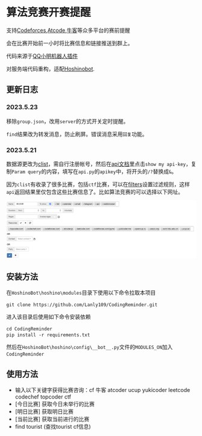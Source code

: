 # 算法竞赛开赛提醒

支持[Codeforces](https://codeforces.com/),[Atcode](https://atcoder.jp),[牛客](https://ac.nowcoder.com/acm/home)等众多平台的赛前提醒

会在比赛开始前一小时将比赛信息和链接推送到群上。

代码来源于[QQ小明机器人插件](https://github.com/bobby285271/xiaoming-bot)

对服务端代码重构，适配[Hoshinobot](https://github.com/Ice-Cirno/HoshinoBot).

## 更新日志

### 2023.5.23

移除`group.json`，改用`server`的方式开关定时提醒。

`find`结果改为转发消息，防止刷屏。错误消息采用`回复`功能。

### 2023.5.21

数据源更改为[clist](https://clist.by)，需自行注册帐号，然后在[api文档](https://clist.by/api/v3/doc/)里点击`show my api-key`，复制`Param query`的内容，填写在`api.py`的`apikey`中，将开头的`/?`替换成`&`。

因为`clist`有收录了很多比赛，包括`ctf`比赛，可以在[filters](https://clist.by/settings/filters/)设置过滤规则，这样`api`返回结果里仅包含这些比赛信息了。比如算法竞赛的可以选择以下网址。

![algorithm_contest](README-img/algorithm_contest.png)

## 安装方法

在```HoshinoBot\hoshino\modules```目录下使用以下命令拉取本项目

```
git clone https://github.com/Lanly109/CodingReminder.git
```

进入该目录后使用如下命令安装依赖

```
cd CodingReminder
pip install -r requirements.txt
```

然后在```HoshinoBot\hoshino\config\__bot__.py```文件的```MODULES_ON```加入```CodingReminder```


## 使用方法

- 输入以下关键字获得比赛咨询：cf 牛客 atcoder ucup yukicoder leetcode codechef topcoder ctf
- [今日比赛] 获取今日未举行的比赛
- [明日比赛] 获取明日比赛
- [当前比赛] 获取当前进行的比赛
- find tourist (查找tourist cf信息) 
